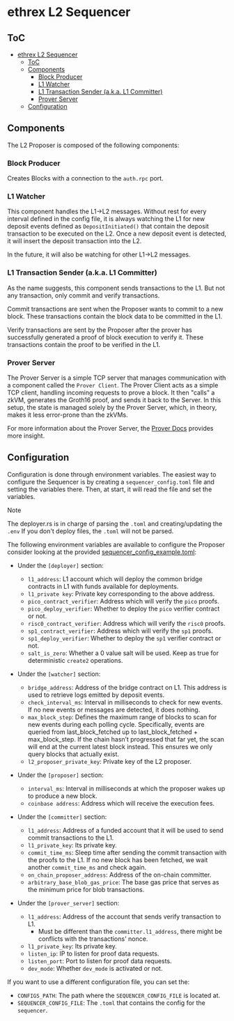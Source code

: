 # ethrex L2 Sequencer

## ToC

- [ethrex L2 Sequencer](#ethrex-l2-sequencer)
  - [ToC](#toc)
  - [Components](#components)
    - [Block Producer](#block-producer)
    - [L1 Watcher](#l1-watcher)
    - [L1 Transaction Sender (a.k.a. L1 Committer)](#l1-transaction-sender-aka-l1-committer)
    - [Prover Server](#prover-server)
  - [Configuration](#configuration)

## Components

The L2 Proposer is composed of the following components:

### Block Producer

Creates Blocks with a connection to the `auth.rpc` port.

### L1 Watcher

This component handles the L1->L2 messages. Without rest for every interval defined in the config file, it is always watching the L1 for new deposit events defined as `DepositInitiated()` that contain the deposit transaction to be executed on the L2. Once a new deposit event is detected, it will insert the deposit transaction into the L2.

In the future, it will also be watching for other L1->L2 messages.

### L1 Transaction Sender (a.k.a. L1 Committer)

As the name suggests, this component sends transactions to the L1. But not any transaction, only commit and verify transactions.

Commit transactions are sent when the Proposer wants to commit to a new block. These transactions contain the block data to be committed in the L1.

Verify transactions are sent by the Proposer after the prover has successfully generated a proof of block execution to verify it. These transactions contain the proof to be verified in the L1.

### Prover Server

The Prover Server is a simple TCP server that manages communication with a component called the `Prover Client`. The Prover Client acts as a simple TCP client, handling incoming requests to prove a block. It then "calls" a zkVM, generates the Groth16 proof, and sends it back to the Server. In this setup, the state is managed solely by the Prover Server, which, in theory, makes it less error-prone than the zkVMs.

For more information about the Prover Server, the [Prover Docs](./prover.md) provides more insight.

## Configuration

Configuration is done through environment variables. The easiest way to configure the Sequencer is by creating a `sequencer_config.toml` file and setting the variables there. Then, at start, it will read the file and set the variables.

> [!NOTE]
> The deployer.rs is in charge of parsing the `.toml` and creating/updating the `.env`
> If you don't deploy files, the `.toml` will not be parsed.

The following environment variables are available to configure the Proposer consider looking at the provided [sequencer_config_example.toml](../configs/sequencer_config_example.toml):

<!-- NOTE: Mantain the sections in the same order as present in [sequencer_config_example.toml](../configs/sequencer_config_example.toml). -->

- Under the `[deployer]` section:

  - `l1_address`: L1 account which will deploy the common bridge contracts in L1 with funds available for deployments.
  - `l1_private key`: Private key corresponding to the above address.
  - `pico_contract_verifier`: Address which will verify the `pico` proofs.
  - `pico_deploy_verifier`: Whether to deploy the `pico` verifier contract or not.
  - `risc0_contract_verifier`: Address which will verify the `risc0` proofs.
  - `sp1_contract_verifier`: Address which will verify the `sp1` proofs.
  - `sp1_deploy_verifier`: Whether to deploy the `sp1` verifier contract or not.
  - `salt_is_zero`: Whether a 0 value salt will be used. Keep as true for deterministic `create2` operations.

- Under the `[watcher]` section:

  - `bridge_address`: Address of the bridge contract on L1. This address is used to retrieve logs emitted by deposit events.
  - `check_interval_ms`: Interval in milliseconds to check for new events. If no new events or messages are detected, it does nothing.
  - `max_block_step`: Defines the maximum range of blocks to scan for new events during each polling cycle. Specifically, events are queried from last_block_fetched up to last_block_fetched + max_block_step. If the chain hasn’t progressed that far yet, the scan will end at the current latest block instead. This ensures we only query blocks that actually exist.
  - `l2_proposer_private_key`: Private key of the L2 proposer. 

- Under the `[proposer]` section:

  - `interval_ms`: Interval in milliseconds at which the proposer wakes up to produce a new block.
  - `coinbase address`: Address which will receive the execution fees.

- Under the `[committer]` section:

  - `l1_address`: Address of a funded account that it will be used to send commit transactions to the L1.
  - `l1_private_key`: Its private key.
  - `commit_time_ms`: Sleep time after sending the commit transaction with the proofs to the L1. If no new block has been fetched, we wait another `commit_time_ms` and check again.
  - `on_chain_proposer_address`: Address of the on-chain committer.
  - `arbitrary_base_blob_gas_price`: The base gas price that serves as the minimum price for blob transactions.

- Under the `[prover_server]` section:

  - `l1_address`: Address of the account that sends verify transaction to L1.
    - Must be different than the `committer.l1_address`, there might be conflicts with the transactions' nonce.
  - `l1_private_key`: Its private key.
  - `listen_ip`: IP to listen for proof data requests.
  - `listen_port`: Port to listen for proof data requests.
  - `dev_mode`: Whether `dev_mode` is activated or not.

If you want to use a different configuration file, you can set the:

- `CONFIGS_PATH`: The path where the `SEQUENCER_CONFIG_FILE` is located at.
- `SEQUENCER_CONFIG_FILE`: The `.toml` that contains the config for the `sequencer`.
